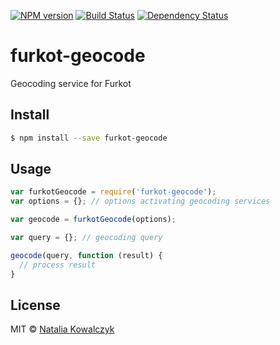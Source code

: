 [![NPM version][npm-image]][npm-url]
[![Build Status][travis-image]][travis-url]
[![Dependency Status][deps-image]][deps-url]

# furkot-geocode

Geocoding service for Furkot

## Install

```sh
$ npm install --save furkot-geocode
```

## Usage

```js
var furkotGeocode = require('furkot-geocode');
var options = {}; // options activating geocoding services

var geocode = furkotGeocode(options);

var query = {}; // geocoding query

geocode(query, function (result) {
  // process result
}
```

## License

MIT © [Natalia Kowalczyk](https://melitele.me)

[npm-image]: https://img.shields.io/npm/v/furkot-geocode.svg
[npm-url]: https://npmjs.org/package/furkot-geocode

[travis-url]: https://travis-ci.org/furkot/geocode
[travis-image]: https://img.shields.io/travis/furkot/geocode.svg

[deps-image]: https://img.shields.io/david/furkot/geocode.svg
[deps-url]: https://david-dm.org/furkot/geocode
